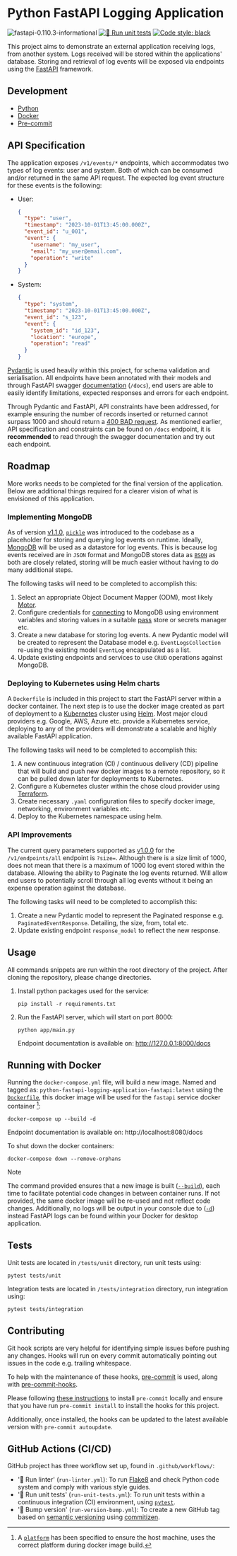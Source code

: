 # Python FastAPI Logging Application

![fastapi-0.110.3-informational](https://img.shields.io/badge/fastapi-0.109.0-informational)
[![🧪 Run unit tests](https://github.com/kwame-mintah/python-fastapi-logging-application/actions/workflows/run-unit-tests.yml/badge.svg)](https://github.com/kwame-mintah/python-fastapi-logging-application/actions/workflows/run-unit-tests.yml)
<a href="https://github.com/psf/black"><img alt="Code style: black" src="https://img.shields.io/badge/code%20style-black-000000.svg"></a>

This project aims to demonstrate an external application receiving logs, from another system. Logs received will be stored
within the applications' database. Storing and retrieval of log events will be exposed via endpoints using the
[FastAPI](https://fastapi.tiangolo.com/) framework.

## Development

- [Python](https://www.python.org/downloads/release/python-3123/)
- [Docker](https://docs.docker.com/compose/install/)
- [Pre-commit](https://pre-commit.com/#install)

## API Specification

The application exposes `/v1/events/*` endpoints, which accommodates two types of log events: user and system. Both of which
can be consumed and/or returned in the same API request. The expected log event structure for these events is the following:

- User:

  ```json
  {
    "type": "user",
    "timestamp": "2023-10-01T13:45:00.000Z",
    "event_id": "u_001",
    "event": {
      "username": "my_user",
      "email": "my_user@email.com",
      "operation": "write"
    }
  }
  ```

- System:
  ```json
  {
    "type": "system",
    "timestamp": "2023-10-01T13:45:00.000Z",
    "event_id": "s_123",
    "event": {
      "system_id": "id_123",
      "location": "europe",
      "operation": "read"
    }
  }
  ```

[Pydantic](https://docs.pydantic.dev/2.7/) is used heavily within this project, for schema validation and serialisation.
All endpoints have been annotated with their models and through FastAPI swagger [documentation](https://fastapi.tiangolo.com/features/#automatic-docs)
(`/docs`), end users are able to easily identify limitations, expected responses and errors for each endpoint.

Through Pydantic and FastAPI, API constraints have been addressed, for example ensuring the number of records inserted or returned
cannot surpass 1000 and should return a [400 BAD request](https://developer.mozilla.org/en-US/docs/Web/HTTP/Status/400).
As mentioned earlier, API specification and constraints can be found on `/docs` endpoint, it is **recommended** to read
through the swagger documentation and try out each endpoint.

## Roadmap

More works needs to be completed for the final version of the application. Below are additional things required for a
clearer vision of what is envisioned of this application.

### Implementing MongoDB

As of version [v1.1.0](https://github.com/kwame-mintah/python-fastapi-logging-application/commit/cd423356da7193c37fae5ac7eb6dcf2a31634cb1), [`pickle`](https://docs.python.org/3.12/library/pickle.html)
was introduced to the codebase as a placeholder for storing and querying log events on runtime. Ideally, [MongoDB](https://www.mongodb.com/docs/upcoming/release-notes/7.3/) will be
used as a datastore for log events. This is because log events received are in `JSON` format and MongoDB stores data as [`BSON`](https://www.mongodb.com/json-and-bson)
as both are closely related, storing will be much easier without having to do many additional steps.

The following tasks will need to be completed to accomplish this:

1. Select an appropriate Object Document Mapper (ODM), most likely [Motor](https://www.mongodb.com/docs/drivers/motor/).
2. Configure credentials for [connecting](https://www.mongodb.com/docs/drivers/motor/#connect-to-a-mongodb-server-on-your-local-machine)
   to MongoDB using environment variables and storing values in a suitable [pass](https://www.passwordstore.org/) store
   or secrets manager etc.
3. Create a new database for storing log events. A new Pydantic model will be created to represent the Database model e.g.
   `EventLogsCollection` re-using the existing model `EventLog` encapsulated as a list.
4. Update existing endpoints and services to use `CRUD` operations against MongoDB.

### Deploying to Kubernetes using Helm charts

A `Dockerfile` is included in this project to start the FastAPI server within a docker container. The next step is to use
the docker image created as part of deployment to a [Kubernetes](https://kubernetes.io/) cluster using [Helm](https://helm.sh/).
Most major cloud providers e.g. Google, AWS, Azure etc. provide a Kubernetes service, deploying to any of the providers
will demonstrate a scalable and highly available FastAPI application.

The following tasks will need to be completed to accomplish this:

1. A new continuous integration (CI) / continuous delivery (CD) pipeline that will build and push new docker images to
   a remote repository, so it can be pulled down later for deployments to Kubernetes.
2. Configure a Kubernetes cluster within the chose cloud provider using [Terraform](https://www.terraform.io/).
3. Create necessary `.yaml` configuration files to specify docker image, networking, environment variables etc.
4. Deploy to the Kubernetes namespace using helm.

### API Improvements

The current query parameters supported as [v1.0.0](https://github.com/kwame-mintah/python-fastapi-logging-application/commit/640dd23fa0ec3fdfff4026c1f075314707db7547)
for the `/v1/endpoints/all` endpoint is `?size=`. Although there is a size limit of 1000, does not mean that there is a
maximum of 1000 log event stored within the database. Allowing the ability to Paginate the log events returned. Will allow
end users to potentially scroll through all log events without it being an expense operation against the database.

The following tasks will need to be completed to accomplish this:

1. Create a new Pydantic model to represent the Paginated response e.g. `PaginatedEventResponse`. Detailing, the size,
   from, total etc.
2. Update existing endpoint `response_model` to reflect the new response.

## Usage

All commands snippets are run within the root directory of the project. After cloning the repository, please change directories.

1. Install python packages used for the service:

   ```console
   pip install -r requirements.txt
   ```

2. Run the FastAPI server, which will start on port 8000:

   ```console
   python app/main.py
   ```

   Endpoint documentation is available on: http://127.0.0.1:8000/docs

## Running with Docker

Running the `docker-compose.yml` file, will build a new image. Named and tagged as: `python-fastapi-logging-application-fastapi:latest`
using the [`Dockerfile`](https://docs.docker.com/develop/develop-images/guidelines/), this docker image will be used for
the `fastapi` service docker container [^1]:

```console
docker-compose up --build -d
```

Endpoint documentation is available on: http://localhost:8080/docs

To shut down the docker containers:

```console
docker-compose down --remove-orphans
```

> [!NOTE]
> The command provided ensures that a new image is built ([`--build`](https://docs.docker.com/reference/cli/docker/compose/build/)),
> each time to facilitate potential code changes in between container runs. If not provided, the same docker image will
> be re-used and not reflect code changes. Additionally, no logs will be output in your console due to ([`-d`](https://docs.docker.com/reference/cli/docker/compose/up/#options))
> instead FastAPI logs can be found within your Docker for desktop application.

## Tests

Unit tests are located in `/tests/unit` directory, run unit tests using:

```console
pytest tests/unit
```

Integration tests are located in `/tests/integration` directory, run integration using:

```console
pytest tests/integration
```

## Contributing

Git hook scripts are very helpful for identifying simple issues before pushing any changes.
Hooks will run on every commit automatically pointing out issues in the code e.g. trailing whitespace.

To help with the maintenance of these hooks, [pre-commit](https://pre-commit.com/) is used, along with [pre-commit-hooks](https://pre-commit.com/#adding-pre-commit-plugins-to-your-project).

Please following [these instructions](https://pre-commit.com/#install) to install `pre-commit` locally and ensure that you have run
`pre-commit install` to install the hooks for this project.

Additionally, once installed, the hooks can be updated to the latest available version with `pre-commit autoupdate`.

## GitHub Actions (CI/CD)

GitHub project has three workflow set up, found in `.github/workflows/`:

- '🧹 Run linter' (`run-linter.yml`): To run [Flake8](https://flake8.pycqa.org/en/latest/) and check Python code system and comply with various style guides.
- '🧪 Run unit tests' (`run-unit-tests.yml`): To run unit tests within a continuous integration (CI) environment, using [`pytest`](https://docs.pytest.org/en/8.2.x/).
- '🚧 Bump version' (`run-version-bump.yml`): To create a new GitHub tag based on [semantic versioning](https://semver.org/) using [commitizen](https://commitizen-tools.github.io/commitizen/).

[^1]: A [`platform`](https://docs.docker.com/compose/compose-file/build/#platforms) has been specified to ensure the host machine, uses the correct platform during docker image build.
